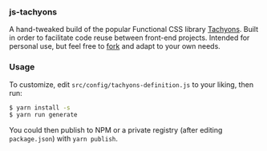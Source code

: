 ### js-tachyons

A hand-tweaked build of the popular Functional CSS library
[Tachyons](https://github.com/tachyons-css/tachyons). Built in order to
facilitate code reuse between front-end projects. Intended for personal use, but
feel free to
[fork](https://github.com/jessestuart/js-tachyons#fork-destination-box) and
adapt to your own needs.

### Usage

To customize, edit `src/config/tachyons-definition.js` to your liking, then run:

```bash
$ yarn install -s
$ yarn run generate
```

You could then publish to NPM or a private registry (after editing
`package.json`) with `yarn publish`.
